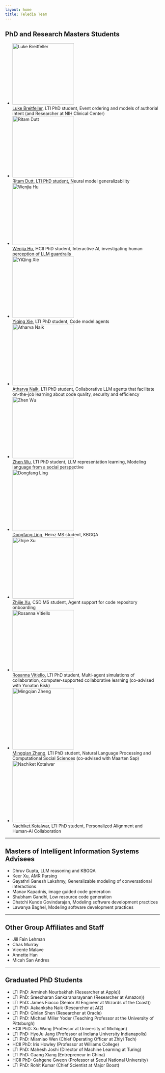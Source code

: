 ```yaml
---
layout: home
title: Teledia Team
---
```

## PhD and Research Masters Students

- <img src="https://www.lti.cs.cmu.edu/people/students/student-bio-images/breitfeller-luke1.jpeg" alt="Luke Breitfeller" width="200"> <br> [Luke Breitfeller](https://www.lti.cs.cmu.edu/people/students/breitfeller-luke.html), LTI PhD student, Event ordering and models of authorial intent (and Researcher at NIH Clinical Center)
- <img src="https://shorit.github.io/images/Ritam.jpeg" alt="Ritam Dutt" width="200"> <br>[Ritam Dutt](https://shorit.github.io/), LTI PhD student, Neural model generalizability
- <img src="https://hcii.cmu.edu/sites/default/files/styles/person_portrait_image/public/images/person/wenjia_hu.jpg.webp?itok=-6Nt1py9" alt="Wenjia Hu" width="200"> <br>[Wenjia Hu](https://scholar.google.com/citations?user=qklNza8AAAAJ&hl=en), HCII PhD student, Interactive AI, investigating human perception of LLM guardrails
- <img src="https://yiqingxyq.github.io/assets/img/Yiqing_Xie.png" alt="YiQing Xie" width="200"> <br>[Yiqing Xie](https://yiqingxyq.github.io/), LTI PhD student, Code model agents
- <img src="https://www.lti.cs.cmu.edu/people/students/student-bio-images/naik-atharva.jpg" alt="Atharva Naik" width="200"> <br>[Atharva Naik](https://atharva-naik.github.io/), LTI PhD student, Collaborative LLM agents that facilitate on-the-job learning about code quality, security and efficiency
- <img src="https://www.lti.cs.cmu.edu/people/students/student-bio-images/zhenwu.jpeg" alt="Zhen Wu" width="200"> <br>[Zhen Wu](https://www.lti.cs.cmu.edu/people/students/wu-zhen.html), LTI PhD student, LLM representation learning, Modeling language from a social perspective 
- <img src="https://media.licdn.com/dms/image/v2/D5603AQEc1W6Vnct4CQ/profile-displayphoto-shrink_200_200/profile-displayphoto-shrink_200_200/0/1664816443948?e=2147483647&v=beta&t=eCqZs5s91x8CnDdLo3QEEi3E7LuQvW0KjJTfRtptQhQ" alt="Dongfang Ling" width="200"> <br>[Dongfang Ling](https://www.linkedin.com/in/dongfang-ling/?locale=en_US), Heinz MS student, KBGQA
- <img src="https://media.licdn.com/dms/image/v2/C5603AQFSmCgGkkvtMQ/profile-displayphoto-shrink_200_200/profile-displayphoto-shrink_200_200/0/1598367668215?e=2147483647&v=beta&t=F9Fz4sQPU8O2oBSGw-aDd7xpYK7fO4YGFViRj6LWzP0" alt="Zhijie Xu" width="200"> <br>[Zhijie Xu](https://scholar.google.com/citations?user=ksZUhSIAAAAJ&hl=en), CSD MS student, Agent support for code repository onboarding  
- <img src="https://talkingtorobots.com/CLAW/images/students/rosavitiello.jpg" alt="Rosanna Vitiello" width="200"> <br> [Rosanna Vitiello](https://rosavitiello.github.io/), LTI PhD student, Multi-agent simulations of collaboration, computer-supported collaborative learning (co-advised with Yonatan Bisk)
- <img src="https://eeelisa.github.io/assets/img/prof_pic.jpg?5b919ee8a9514180596c0968c5946ee3" alt="Mingqian Zheng" width="200"> <br> [Mingqian Zheng](https://eeelisa.github.io/), LTI PhD student, Natural Language Processing and Computational Social Sciences (co-advised with Maarten Sap)
- <img src="https://media.licdn.com/dms/image/v2/D4D03AQFEvK71a0nxeQ/profile-displayphoto-shrink_800_800/B4DZYp2eYeHwAc-/0/1744458869055?e=1762387200&v=beta&t=pkOtlVo9QOVCOMKqukmEhIHvTGIrnUHLAw5D5SJG-EI" alt="Nachiket Kotalwar" width="200"> <br>[Nachiket Kotalwar](https://www.lti.cs.cmu.edu/people/students/wu-zhen.html](https://nachiketdk.github.io/)), LTI PhD student, Personalized Alignment and Human-AI Collaboration
---

## Masters of Intelligent Information Systems Advisees

- Dhruv Gupta, LLM reasoning and KBGQA
- Keer Xu, AMR Parsing
- Gayathri Ganesh Lakshmy, Generalizable modeling of conversational interactions
- Manav Kapadnis, image guided code generation
- Shubham Gandhi, Low resource code generation 
- Dhatchi Kunde Govindarajan, Modeling software development practices
- Lawanya Baghel, Modeling software development practices

---

## Other Group Affiliates and Staff

- Jill Fain Lehman
- Chas Murray
- Vicente Malave
- Annette Han
- Micah San Andres

---
## Graduated PhD Students

- LTI PhD: Armineh Nourbakhsh (Researcher at Apple))
- LTI PhD: Sreecharan Sankaranarayanan (Researcher at Amazon))
- LTI PhD: James Fiacco (Senior AI Engineer at Wizards of the Coast))
- LTI PhD: Aakanksha Naik (Researcher at AI2)
- LTI PhD: Qinlan Shen (Researcher at Oracle)
- LTI PhD: Michael Miller Yoder (Teaching Professor at the University of Pittsburgh)
- HCII PhD: Xu Wang (Professor at University of Michigan)
- LTI PhD: HyeJu Jang (Professor at Indiana University Indianapolis)
- LTI PhD: Miamiao Wen (Chief Operating Officer at Zhiyi Tech)
- HCII PhD: Iris Howley (Professor at Williams College)
- LTI PhD: Mahesh Joshi (Director of Machine Learning at Turing)
- LTI PhD: Guang Xiang (Entrepreneur in China)
- HCII PhD: Gahgene Gweon (Professor at Seoul National University)
- LTI PhD: Rohit Kumar (Chief Scientist at Major Boost)

